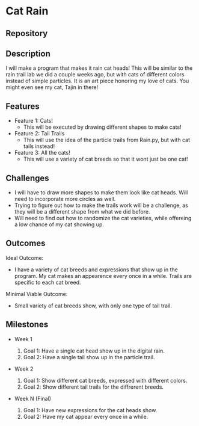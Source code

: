 # Cat Rain

## Repository
<Link to your project's public GitHub respository>

## Description
I will make a program that makes it rain cat heads! This will be similar to the rain trail lab we did a couple weeks ago, but with cats of different colors instead of simple particles. 
It is an art piece honoring my love of cats. You might even see my cat, Tajin in there! 
## Features
- Feature 1: Cats!
	- This will be executed by drawing different shapes to make cats!
- Feature 2: Tail Trails
	- This will use the idea of the particle trails from Rain.py, but with cat tails instead!
- Feature 3: All the cats! 
	- This will use a variety of cat breeds so that it wont just be one cat! 

## Challenges
- I will have to draw more shapes to make them look like cat heads. Will need to incorporate more circles as well. 
- Trying to figure out how to make the trails work will be a challenge, as they will be a different shape from what we did before. 
- Will need to find out how to randomize the cat varieties, while offereing a low chance of my cat showing up. 

## Outcomes
Ideal Outcome:
- I have a variety of cat breeds and expressions that show up in the program. My cat makes an appearence every once in a while. Trails are specific to each cat breed. 

Minimal Viable Outcome:
- Small variety of cat breeds show, with only one type of tail trail.

## Milestones

- Week 1
  1. Goal 1: Have a single cat head show up in the digital rain.
  3. Goal 2: Have a single tail show up in the particle trail. 

- Week 2
  1. Goal 1: Show different cat breeds, expressed with different colors. 
  2. Goal 2: Show different tail trails for the diffrerent breeds.

- Week N (Final)
  1. Goal 1: Have new expressions for the cat heads show.
  2. Goal 2: Have my cat appear every once in a while.
